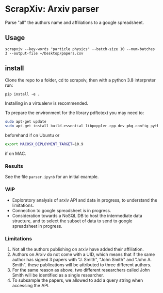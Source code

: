 # ScrapXiv: Arxiv parser

Parse "all" the authors name and affiliations to a google spreadsheet.

## Usage

```
scrapxiv --key-words "particle physics" --batch-size 10 --num-batches 3 --output-file ~/Desktop/papers.csv
```

## install

Clone the repo to a folder, cd to scrapxiv, then with a python 3.8 interpreter run:
```
pip install -e .
```
Installing in a virtualenv is recommended.

To prepare the environment for the library pdftotext you may need to:
```bash
sudo apt-get update
sudo apt-get install build-essential libpoppler-cpp-dev pkg-config python-dev
```
beforehand if on Ubuntu or
```bash
export MACOSX_DEPLOYMENT_TARGET=10.9
```
if on MAC.

### Results

See the file `parser.ipynb` for an initial example.

### WIP
+ Exploratory analysis of arxiv API and data in progress, to understand the limitations.
+ Connection to google spreadsheet is in progress.
+ Consideration towards a NoSQL DB to host the intermediate data structure, and to select the subset of data to send to google spreadsheet in progress.

### Limitations
1. Not all the authors publishing on arxiv have added their affiliation.
2. Authors on Arxiv do not come with a UID, which means that if the same author has signed 3 papers with "J. Smith", "John Smith" and "John A. Smith", these publications will be attributed to three different authors.
3. For the same reason as above, two different researchers called John Smith will be identified as a single researcher.
4. To subsample the papers, we allowed to add a query string when accessing the API.